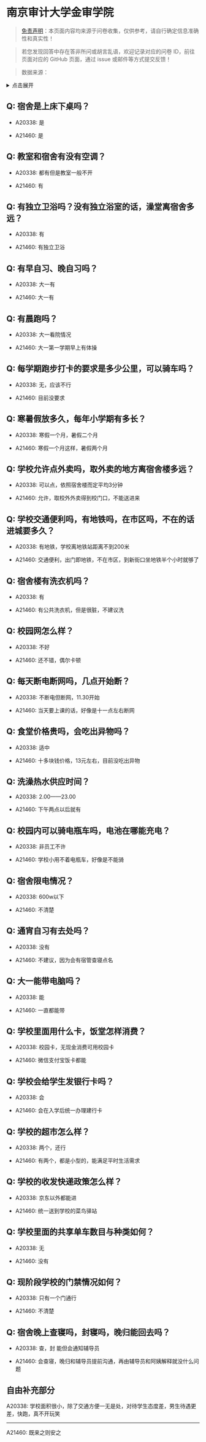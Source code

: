 # 南京审计大学金审学院

> [免责声明](https://colleges.chat/#_3)：本页面内容均来源于问卷收集，仅供参考，请自行确定信息准确性和真实性！

> 若您发现回答中存在答非所问或胡言乱语，欢迎记录对应的问卷 ID，前往页面对应的 GitHub 页面，通过 issue 或邮件等方式提交反馈！

> 数据来源：

<details><summary>点击展开</summary>
<ul>
<li>A20338: 匿名 (2023 年 06 月)</li>
<li>A21460: 1838223486@qq.com (2024 年 02 月)</li>
</ul>
</details>

## Q: 宿舍是上床下桌吗？

- A20338: 是

- A21460: 是

## Q: 教室和宿舍有没有空调？

- A20338: 都有但是教室一般不开

- A21460: 有

## Q: 有独立卫浴吗？没有独立浴室的话，澡堂离宿舍多远？

- A20338: 有

- A21460: 有独立卫浴

## Q: 有早自习、晚自习吗？

- A20338: 大一有

- A21460: 大一有

## Q: 有晨跑吗？

- A20338: 大一看院情况

- A21460: 大一第一学期早上有体操

## Q: 每学期跑步打卡的要求是多少公里，可以骑车吗？

- A20338: 无，应该不行

- A21460: 目前没要求

## Q: 寒暑假放多久，每年小学期有多长？

- A20338: 寒假一个月，暑假二个月

- A21460: 寒假一个月这样，暑假两个月

## Q: 学校允许点外卖吗，取外卖的地方离宿舍楼多远？

- A20338: 可以点，依照宿舍楼而定平均3分钟

- A21460: 允许，取校外外卖得到校门口，不能送进来

## Q: 学校交通便利吗，有地铁吗，在市区吗，不在的话进城要多久？

- A20338: 有地铁，学校离地铁站距离不到200米

- A21460: 交通便利，出门即地铁，不在市区，到新街口坐地铁半个小时就够了

## Q: 宿舍楼有洗衣机吗？

- A20338: 有

- A21460: 有公共洗衣机，但是很脏，不建议洗

## Q: 校园网怎么样？

- A20338: 不好

- A21460: 还不错，偶尔卡顿

## Q: 每天断电断网吗，几点开始断？

- A20338: 不断电但断网，11.30开始

- A21460: 当天要上课的话，好像是十一点左右断网

## Q: 食堂价格贵吗，会吃出异物吗？

- A20338: 适中

- A21460: 十多块钱价格，13元左右，目前没吃出异物

## Q: 洗澡热水供应时间？

- A20338: 2.00——23.00

- A21460: 下午两点以后就有

## Q: 校园内可以骑电瓶车吗，电池在哪能充电？

- A20338: 非员工不许

- A21460: 学校小用不着电瓶车，好像是不能骑

## Q: 宿舍限电情况？

- A20338: 600w以下

- A21460: 不清楚

## Q: 通宵自习有去处吗？

- A20338: 没有

- A21460: 不建议，因为会有宿管查寝点名

## Q: 大一能带电脑吗？

- A20338: 能

- A21460: 一直都能带

## Q: 学校里面用什么卡，饭堂怎样消费？

- A20338: 校园卡，无现金消费可用校园卡

- A21460: 微信支付宝饭卡都能

## Q: 学校会给学生发银行卡吗？

- A20338: 会

- A21460: 会在入学后统一办理建行卡

## Q: 学校的超市怎么样？

- A20338: 两个，还行

- A21460: 有两个，都是小型的，能满足平时生活需求

## Q: 学校的收发快递政策怎么样？

- A20338: 京东以外都能进

- A21460: 统一送到学校的菜鸟驿站

## Q: 学校里面的共享单车数目与种类如何？

- A20338: 无

- A21460: 没有

## Q: 现阶段学校的门禁情况如何？

- A20338: 只有一个门通行

- A21460: 不清楚

## Q: 宿舍晚上查寝吗，封寝吗，晚归能回去吗？

- A20338: 查，封 能但会通知辅导员

- A21460: 会查寝，晚归和辅导员提前沟通，再由辅导员和阿姨解释就没什么问题

## 自由补充部分

A20338: 学校面积很小，除了交通方便一无是处，对待学生态度差，男生待遇更差，快跑，真不开玩笑

***

A21460: 既来之则安之
